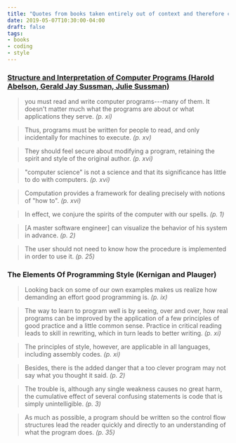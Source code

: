 ```yaml
---
title: "Quotes from books taken entirely out of context and therefore completely useless."
date: 2019-05-07T10:30:00-04:00
draft: false
tags:
- books
- coding
- style
---
```


### <u>Structure and Interpretation of Computer Programs (Harold Abelson, Gerald Jay Sussman, Julie Sussman)</u>

> you must read and write computer programs---many of them. It doesn't matter much what the programs are about or what applications they serve. <cite>(p. xi)</cite>

<!-- -->

> Thus, programs must be written for people to read, and only incidentally for machines to execute. <cite>(p. xv)</cite>

<!-- -->

> They should feel secure about modifying a program, retaining the spirit and style of the original author. <cite>(p. xvi)</cite>

<!-- -->

> "computer science" is not a science and that its significance has little to do with computers. <cite>(p. xvi)</cite>

<!-- -->

> Computation provides a framework for dealing precisely with notions of "how to". <cite>(p. xvi)</cite>

<!-- -->

> In effect, we conjure the spirits of the computer with our spells. <cite>(p. 1)</cite>

<!-- -->

> [A master software engineer] can visualize the behavior of his system in advance. <cite>(p. 2)</cite>

<!-- -->

> The user should not need to know how the procedure is implemented in order to use it. <cite>(p. 25)</cite>



### The Elements Of Programming Style (Kernigan and Plauger)

> Looking back on some of our own examples makes us realize how demanding an effort good programming is. <cite>(p. ix)</cite>

<!-- -->

> The way to learn to program well is by seeing, over and over, how real programs can be improved by the application of a few principles of good practice and a little common sense. Practice in critical reading leads to skill in rewriting, which in turn leads to better writing. <cite>(p. xi)</cite>

<!-- -->

> The principles of style, however, are applicable in all languages, including assembly codes. <cite>(p. xi)</cite>

<!-- -->

> Besides, there is the added danger that a too clever program may not say what you thought it said. <cite>(p. 2)</cite>

<!-- -->

> The trouble is, although any single weakness causes no great harm, the cumulative effect of several confusing statements is code that is simply unintelligible. <cite>(p. 3)</cite>

<!-- -->

> As much as possible, a program should be written so the control flow structures lead the reader quickly and directly to an understanding of what the program does. <cite>(p. 35)</cite>

<!-- -->
